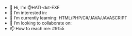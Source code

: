 - 👋 Hi, I’m @HATI-dot-EXE
- 👀 I’m interested in: <Knowledge/>
- 🌱 I’m currently learning: HTML/PHP/C#/JAVA/JAVASCRIPT
- 💞️ I’m looking to collaborate on: <Top Secret>
- 📫 How to reach me: <H A T I/>#9155
